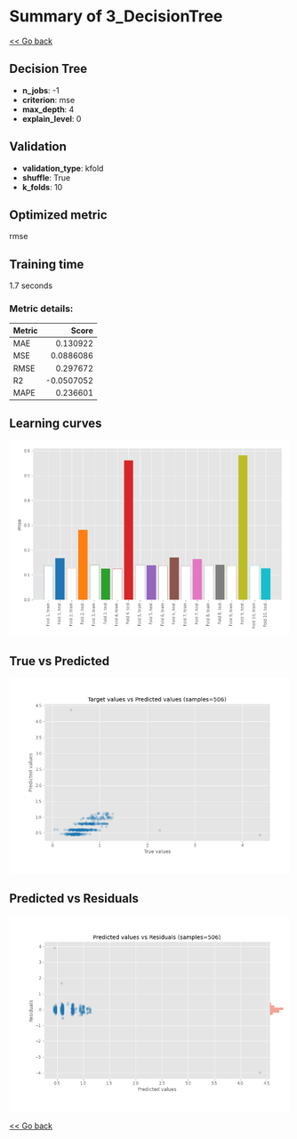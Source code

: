 # Summary of 3_DecisionTree

[<< Go back](../README.md)


## Decision Tree
- **n_jobs**: -1
- **criterion**: mse
- **max_depth**: 4
- **explain_level**: 0

## Validation
 - **validation_type**: kfold
 - **shuffle**: True
 - **k_folds**: 10

## Optimized metric
rmse

## Training time

1.7 seconds

### Metric details:
| Metric   |      Score |
|:---------|-----------:|
| MAE      |  0.130922  |
| MSE      |  0.0886086 |
| RMSE     |  0.297672  |
| R2       | -0.0507052 |
| MAPE     |  0.236601  |



## Learning curves
![Learning curves](learning_curves.png)
## True vs Predicted

![True vs Predicted](true_vs_predicted.png)


## Predicted vs Residuals

![Predicted vs Residuals](predicted_vs_residuals.png)



[<< Go back](../README.md)
